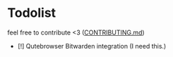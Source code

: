 # Todolist

feel free to contribute <3 ([CONTRIBUTING.md](CONTRIBUTING.md))

- [!] Qutebrowser Bitwarden integration (I need this.)
